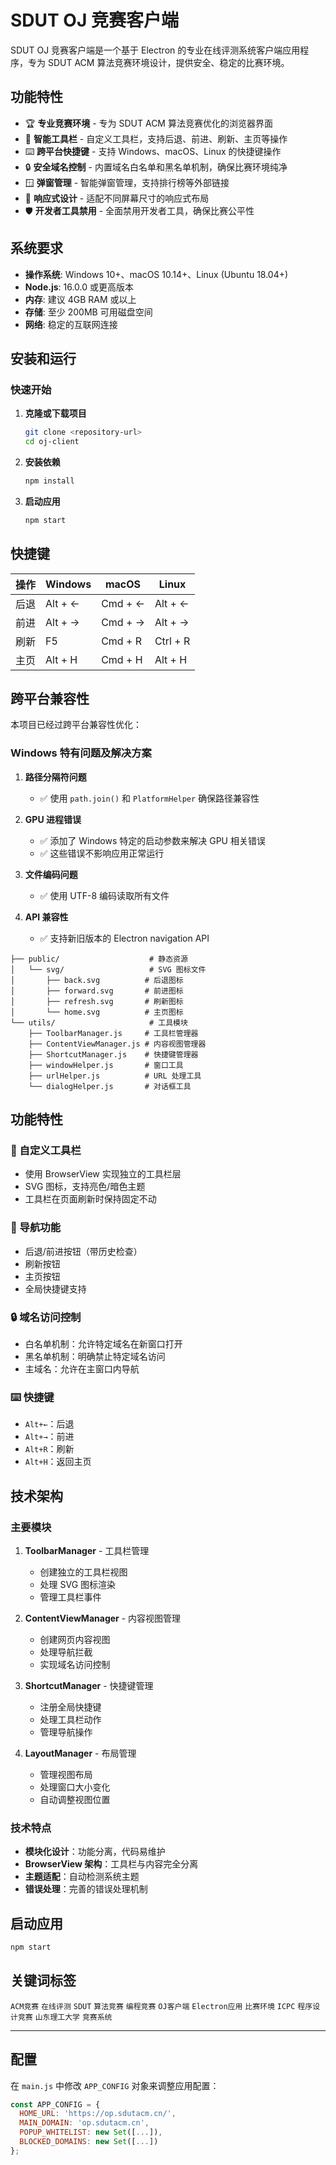 # SDUT OJ 竞赛客户端

SDUT OJ 竞赛客户端是一个基于 Electron 的专业在线评测系统客户端应用程序，专为 SDUT ACM 算法竞赛环境设计，提供安全、稳定的比赛环境。

## 功能特性

- 🏆 **专业竞赛环境** - 专为 SDUT ACM 算法竞赛优化的浏览器界面
- 🔧 **智能工具栏** - 自定义工具栏，支持后退、前进、刷新、主页等操作
- ⌨️ **跨平台快捷键** - 支持 Windows、macOS、Linux 的快捷键操作
- 🔒 **安全域名控制** - 内置域名白名单和黑名单机制，确保比赛环境纯净
- 🪟 **弹窗管理** - 智能弹窗管理，支持排行榜等外部链接
- 📱 **响应式设计** - 适配不同屏幕尺寸的响应式布局
- 🛡️ **开发者工具禁用** - 全面禁用开发者工具，确保比赛公平性

## 系统要求

- **操作系统**: Windows 10+、macOS 10.14+、Linux (Ubuntu 18.04+)
- **Node.js**: 16.0.0 或更高版本
- **内存**: 建议 4GB RAM 或以上
- **存储**: 至少 200MB 可用磁盘空间
- **网络**: 稳定的互联网连接

## 安装和运行

### 快速开始

1. **克隆或下载项目**
   ```bash
   git clone <repository-url>
   cd oj-client
   ```

2. **安装依赖**
   ```bash
   npm install
   ```

3. **启动应用**
   ```bash
   npm start
   ```

## 快捷键

| 操作 | Windows | macOS | Linux |
|------|---------|-------|-------|
| 后退 | Alt + ← | Cmd + ← | Alt + ← |
| 前进 | Alt + → | Cmd + → | Alt + → |
| 刷新 | F5 | Cmd + R | Ctrl + R |
| 主页 | Alt + H | Cmd + H | Alt + H |

## 跨平台兼容性

本项目已经过跨平台兼容性优化：

### Windows 特有问题及解决方案

1. **路径分隔符问题**
   - ✅ 使用 `path.join()` 和 `PlatformHelper` 确保路径兼容性

2. **GPU 进程错误**
   - ✅ 添加了 Windows 特定的启动参数来解决 GPU 相关错误
   - ✅ 这些错误不影响应用正常运行

3. **文件编码问题**
   - ✅ 使用 UTF-8 编码读取所有文件

4. **API 兼容性**
   - ✅ 支持新旧版本的 Electron navigation API
```
├── public/                    # 静态资源
│   └── svg/                   # SVG 图标文件
│       ├── back.svg          # 后退图标
│       ├── forward.svg       # 前进图标
│       ├── refresh.svg       # 刷新图标
│       └── home.svg          # 主页图标
└── utils/                     # 工具模块
    ├── ToolbarManager.js     # 工具栏管理器
    ├── ContentViewManager.js # 内容视图管理器
    ├── ShortcutManager.js    # 快捷键管理器
    ├── windowHelper.js       # 窗口工具
    ├── urlHelper.js          # URL 处理工具
    └── dialogHelper.js       # 对话框工具
```

## 功能特性

### 🎨 自定义工具栏
- 使用 BrowserView 实现独立的工具栏层
- SVG 图标，支持亮色/暗色主题
- 工具栏在页面刷新时保持固定不动

### 🚀 导航功能
- 后退/前进按钮（带历史检查）
- 刷新按钮
- 主页按钮
- 全局快捷键支持

### 🔒 域名访问控制
- 白名单机制：允许特定域名在新窗口打开
- 黑名单机制：明确禁止特定域名访问
- 主域名：允许在主窗口内导航

### ⌨️ 快捷键
- `Alt+←`：后退
- `Alt+→`：前进
- `Alt+R`：刷新
- `Alt+H`：返回主页

## 技术架构

### 主要模块

1. **ToolbarManager** - 工具栏管理
   - 创建独立的工具栏视图
   - 处理 SVG 图标渲染
   - 管理工具栏事件

2. **ContentViewManager** - 内容视图管理
   - 创建网页内容视图
   - 处理导航拦截
   - 实现域名访问控制

3. **ShortcutManager** - 快捷键管理
   - 注册全局快捷键
   - 处理工具栏动作
   - 管理导航操作

4. **LayoutManager** - 布局管理
   - 管理视图布局
   - 处理窗口大小变化
   - 自动调整视图位置

### 技术特点

- **模块化设计**：功能分离，代码易维护
- **BrowserView 架构**：工具栏与内容完全分离
- **主题适配**：自动检测系统主题
- **错误处理**：完善的错误处理机制

## 启动应用

```bash
npm start
```

## 关键词标签

`ACM竞赛` `在线评测` `SDUT` `算法竞赛` `编程竞赛` `OJ客户端` `Electron应用` `比赛环境` `ICPC` `程序设计竞赛` `山东理工大学` `竞赛系统`

---

## 配置

在 `main.js` 中修改 `APP_CONFIG` 对象来调整应用配置：

```javascript
const APP_CONFIG = {
  HOME_URL: 'https://op.sdutacm.cn/',
  MAIN_DOMAIN: 'op.sdutacm.cn',
  POPUP_WHITELIST: new Set([...]),
  BLOCKED_DOMAINS: new Set([...])
};
```
